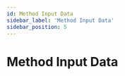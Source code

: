 ```yaml
---
id: Method Input Data
sidebar_label: 'Method Input Data'
sidebar_position: 5
---
```


# Method Input Data